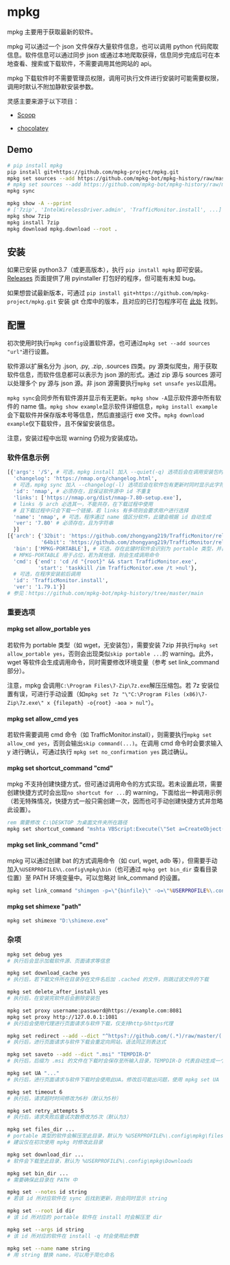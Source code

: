 # mpkg

mpkg 主要用于获取最新的软件。

mpkg 可以通过一个 json 文件保存大量软件信息，也可以调用 python 代码爬取信息。软件信息可以通过同步 json 或通过本地爬取获得，信息同步完成后可在本地查看、搜索或下载软件，不需要调用其他网站的 api。

mpkg 下载软件时不需要管理员权限，调用可执行文件进行安装时可能需要权限，调用时默认不附加静默安装参数。

灵感主要来源于以下项目：

- [Scoop](https://github.com/lukesampson/scoop)

- [chocolatey](https://chocolatey.org/)

## Demo

```bash
# pip install mpkg
pip install git+https://github.com/mpkg-project/mpkg.git
mpkg set sources --add https://github.com/mpkg-bot/mpkg-history/raw/master/main.json
# mpkg set sources --add https://github.com/mpkg-bot/mpkg-history/raw/master/scoop.json
mpkg sync

mpkg show -A --pprint
# ['7zip', 'IntelWirelessDriver.admin', 'TrafficMonitor.install', ...]
mpkg show 7zip
mpkg install 7zip
mpkg download mpkg.download --root .
```

## 安装

如果已安装 python3.7（或更高版本），执行 `pip install mpkg` 即可安装。[Releases](https://github.com/mpkg-project/mpkg/releases) 页面提供了用 pyinstaller 打包好的程序，但可能有未知 bug。

如果想尝试最新版本，可通过 `pip install git+https://github.com/mpkg-project/mpkg.git` 安装 git 仓库中的版本，且对应的已打包程序可在 [此处](https://ci.appveyor.com/project/zpcc/mpkg/) 找到。

## 配置

初次使用时执行`mpkg config`设置软件源，也可通过`mpkg set --add sources "url"`进行设置。

软件源以扩展名分为 .json, .py, .zip, .sources 四类。py 源类似爬虫，用于获取软件信息，而软件信息都可以表示为 json 源的形式。通过 zip 源与 sources 源可以处理多个 py 源与 json 源。非 json 源需要执行`mpkg set unsafe yes`以启用。

`mpkg sync`会同步所有软件源并显示有无更新。`mpkg show -A`显示软件源中所有软件的 name 值。`mpkg show example`显示软件详细信息，`mpkg install example`会下载软件并保存版本号等信息，然后直接运行 exe 文件。`mpkg download example`仅下载软件，且不保留安装信息。

注意，安装过程中出现 warning 仍视为安装成功。

### 软件信息示例

```python
[{'args': '/S', # 可选，mpkg install 加入 --quiet(-q) 选项后会在调用安装包时追加此字符串
  'changelog': 'https://nmap.org/changelog.html',
  # 可选，mpkg sync 加入 --changelog(-l) 选项后会在软件包有更新时同时显示此字符串
  'id': 'nmap', # 必须存在，且保证软件源中 id 不重复
  'links': ['https://nmap.org/dist/nmap-7.80-setup.exe'],
  # links 与 arch 必选其一，不能共存，在下载过程中使用
  # 且下载过程中只会下载一个链接，若 links 有多项则会要求用户进行选择
  'name': 'nmap', # 可选，程序通过 name 值区分软件，此键会根据 id 自动生成
  'ver': '7.80' # 必须存在，且为字符串
  }]
[{'arch': {'32bit': 'https://github.com/zhongyang219/TrafficMonitor/releases/download/V1.79.1/TrafficMonitor_V1.79.1_x86.7z',
           '64bit': 'https://github.com/zhongyang219/TrafficMonitor/releases/download/V1.79.1/TrafficMonitor_V1.79.1_x64.7z'},
  'bin': ['MPKG-PORTABLE'], # 可选，存在此键时软件会识别为 portable 类型，并自动解压下载后的安装包
  # MPKG-PORTABLE 用于占位，若为其他值，则会生成调用命令
  'cmd': {'end': 'cd /d "{root}" && start TrafficMonitor.exe',
          'start': 'taskkill /im TrafficMonitor.exe /t >nul'},
  # 可选，在程序安装前后调用
  'id': 'TrafficMonitor.install',
  'ver': '1.79.1'}]
# 参见：https://github.com/mpkg-bot/mpkg-history/tree/master/main
```

### 重要选项

#### mpkg set allow_portable yes

若软件为 portable 类型（如 wget，无安装包），需要安装 7zip 并执行`mpkg set allow_portable yes`，否则会出现类似`skip portable ...`的 warning。此外，wget 等软件会生成调用命令，同时需要修改环境变量（参考 set link_command 部分）。

注意，mpkg 会调用`C:\Program Files\7-Zip\7z.exe`解压压缩包。若 7z 安装位置有误，可进行手动设置（如`mpkg set 7z "\"C:\Program Files (x86)\7-Zip\7z.exe\" x {filepath} -o{root} -aoa > nul"`）。

#### mpkg set allow_cmd yes

若软件需要调用 cmd 命令（如 TrafficMonitor.install），则需要执行`mpkg set allow_cmd yes`，否则会输出`skip command(...)`。在调用 cmd 命令时会要求输入 y 进行确认，可通过执行 `mpkg set no_confirmation yes` 跳过确认。

#### mpkg set shortcut_command "cmd"

mpkg 不支持创建快捷方式，但可通过调用命令的方式实现。若未设置此项，需要创建快捷方式时会出现`no shortcut for ...`的 warning，下面给出一种调用示例（若无特殊情况，快捷方式一般只需创建一次，因而也可手动创建快捷方式并忽略此设置）。

```cmd
rem 需要修改 C:\DESKTOP 为桌面文件夹所在路径
mpkg set shortcut_command "mshta VBScript:Execute(\"Set a=CreateObject(\"\"WScript.Shell\"\"):Set b=a.CreateShortcut(\"\"C:\DESKTOP\{name}.lnk\"\"):b.TargetPath=\"\"{target}\"\":b.Arguments =\"\"{args}\"\":b.WorkingDirectory=\"\"{root}\"\":b.Save:close\")"
```

#### mpkg set link_command "cmd"

mpkg 可以通过创建 bat 的方式调用命令（如 curl, wget, adb 等），但需要手动加入`%USERPROFILE%\.config\mpkg\bin`（也可通过 `mpkg get bin_dir` 查看目录位置）至 PATH 环境变量中。可以忽略对 link_command 的设置。

```cmd
mpkg set link_command "shimgen -p=\"{binfile}\" -o=\"%USERPROFILE%\.config\mpkg\bin\{name}.exe\" -c=\"{args}\""
```

#### mpkg set shimexe "path"

```cmd
mpkg set shimexe "D:\shimexe.exe"
```

### 杂项

```bash
mpkg set debug yes
# 执行后会显示加载软件源、页面请求等信息

mpkg set download_cache yes
# 执行后，若下载文件所在目录存在文件名后加 .cached 的文件，则跳过该文件的下载

mpkg set delete_after_install yes
# 执行后，在安装完软件后会删除安装包

mpkg set proxy username:password@https://example.com:8081
mpkg set proxy http://127.0.0.1:1081
# 执行后会使用代理进行页面请求与软件下载，仅支持http与https代理

mpkg set redirect --add --dict "^https?://github.com/(.*)/raw/master/(.*)" https://cdn.jsdelivr.net/gh/{0}@master/{1}
# 执行后，进行页面请求与软件下载会重定向网站，语法同正则表达式

mpkg set saveto --add --dict ".msi" "TEMPDIR-D"
# 执行后，后缀为 .msi 的文件在下载时会保存至所输入目录，TEMPDIR-D 代表自动生成一个临时目录，且在安装后删除，输入 TEMPDIR 则不自动删除

mpkg set UA "..."
# 执行后，进行页面请求与软件下载时会使用此UA。修改后可能出问题，使用 mpkg set UA --delete 还原

mpkg set timeout 6
# 执行后，请求超时时间修改为6秒（默认为5秒）

mpkg set retry_attempts 5
# 执行后，请求失败后重试次数修改为5次（默认为3）

mpkg set files_dir ...
# portable 类型的软件会解压至此目录，默认为 %USERPROFILE%\.config\mpkg\files
# 建议仅在初次使用 mpkg 时修改此目录

mpkg set download_dir ...
# 软件会下载至此目录，默认为 %USERPROFILE%\.config\mpkg\Downloads

mpkg set bin_dir ...
# 需要确保此目录在 PATH 中

mpkg set --notes id string
# 若该 id 所对应软件在 sync 后找到更新，则会同时显示 string

mpkg set --root id dir
# 该 id 所对应的 portable 软件在 install 时会解压至 dir

mpkg set --args id string
# 该 id 所对应的软件在 install -q 时会使用此参数

mpkg set --name name string
# 用 string 替换 name，可以用于简化命名
```
